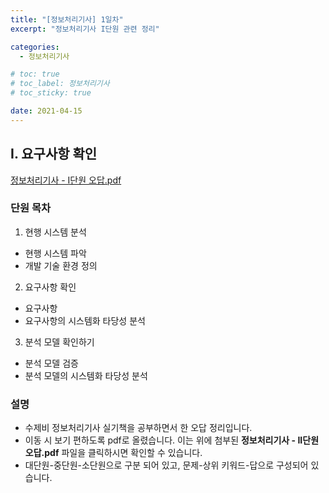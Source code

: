 ```yaml
---
title: "[정보처리기사] 1일차"
excerpt: "정보처리기사 I단원 관련 정리"

categories:
  - 정보처리기사

# toc: true
# toc_label: 정보처리기사
# toc_sticky: true

date: 2021-04-15
---
```


## I. 요구사항 확인
<a href="/assets/images/pdfs/2021-04-15-certificate-day01.pdf" class="btn" target="_blank"><i class="far fa-file-pdf"></i><span> 정보처리기사 - I단원 오답.pdf</span></a>

### 단원 목차
1. 현행 시스템 분석
  * 현행 시스템 파악
  * 개발 기술 환경 정의
2. 요구사항 확인
  * 요구사항
  * 요구사항의 시스템화 타당성 분석
3. 분석 모델 확인하기
  * 분석 모델 검증
  * 분석 모델의 시스템화 타당성 분석

### 설명
* 수제비 정보처리기사 실기책을 공부하면서 한 오답 정리입니다.
* 이동 시 보기 편하도록 pdf로 올렸습니다. 이는 위에 첨부된 <span style="cursor:pointer;" onclick="window.scrollTo(0,0);">**정보처리기사 - II단원 오답.pdf**</span> 파일을 클릭하시면 확인할 수 있습니다.
* 대단원-중단원-소단원으로 구분 되어 있고, 문제-상위 키워드-답으로 구성되어 있습니다.